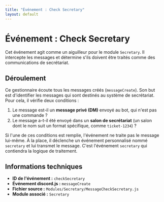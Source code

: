 ```yaml
---
title: "Événement : Check Secretary"
layout: default
---
```


# Événement : Check Secretary

Cet événement agit comme un aiguilleur pour le module `Secretary`. Il intercepte les messages et détermine s'ils doivent être traités comme des communications de secrétariat.

## Déroulement

Ce gestionnaire écoute tous les messages créés (`messageCreate`). Son but est d'identifier les messages qui sont destinés au système de secrétariat. Pour cela, il vérifie deux conditions :

1.  Le message est-il un **message privé (DM)** envoyé au bot, qui n'est pas une commande ?
2.  Le message a-t-il été envoyé dans un **salon de secrétariat** (un salon dont le nom suit un format spécifique, comme `ticket-1234`) ?

Si l'une de ces conditions est remplie, l'événement ne traite pas le message lui-même. À la place, il déclenche un événement personnalisé nommé `secretary` et lui transmet le message. C'est l'événement `secretary` qui contiendra la logique de traitement.

## Informations techniques

- **ID de l'événement :** `checkSecretary`
- **Événement discord.js :** `messageCreate`
- **Fichier source :** `Modules/Secretary/MessageCheckSecretary.js`
- **Module associé :** `Secretary`
